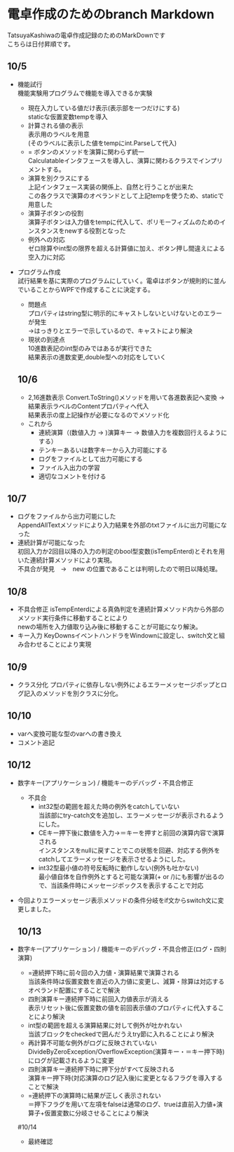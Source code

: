 電卓作成のためのbranch Markdown
===============================
TatsuyaKashiwaの電卓作成記録のためのMarkDownです  
こちらは日付昇順です。

## 10/5 
- 機能試行  
  機能実験用プログラムで機能を導入できるか実験  
  - 現在入力している値だけ表示(表示部を一つだけにする)  
  staticな仮置変数tempを導入
  - 計算される値の表示  
    表示用のラベルを用意  
    (そのラベルに表示した値をtempにint.Parseして代入)
  - = ボタンのメソッドを演算に関わらず統一  
    Calculatableインタフェースを導入し、演算に関わるクラスでインプリメントする。
  - 演算を別クラスにする  
    上記インタフェース実装の関係上、自然と行うことが出来た  
    この各クラスで演算のオペランドとして上記tempを使うため、staticで用意した
  - 演算子ボタンの役割  
    演算子ボタンは入力値をtempに代入して、ポリモーフィズムのためのインスタンスをnewする役割となった
  - 例外への対応  
    ゼロ除算やint型の限界を超える計算値に加え、ボタン押し間違えによる空入力に対応
- プログラム作成  
  試行結果を基に実際のプログラムにしていく。電卓はボタンが規則的に並んでいることからWPFで作成することに決定する。
  - 問題点  
    プロパティはstring型に明示的にキャストしないといけないとのエラーが発生  
    →はっきりとエラーで示しているので、キャストにより解決
  - 現状の到達点  
    10進数表記のint型のみではあるが実行できた  
    結果表示の進数変更,double型への対応をしていく

  ## 10/6
  - 2,16進数表示
    Convert.ToString()メソッドを用いて各進数表記へ変換 → 結果表示ラベルのContentプロパティへ代入  
    結果表示の度上記操作が必要になるのでメソッド化
  - これから
    - 連続演算（(数値入力 → )演算キー → 数値入力を複数回行えるようにする）
    - テンキーあるいは数字キーから入力可能にする
    - ログをファイルとして出力可能にする
    - ファイル入出力の学習
    - 適切なコメントを付ける
## 10/7
- ログをファイルから出力可能にした  
  AppendAllTextメソッドにより入力結果を外部のtxtファイルに出力可能になった
- 連続計算が可能になった  
  初回入力か2回目以降の入力の判定のbool型変数(isTempEnterd)とそれを用いた連続計算メソッドにより実現。  
  不具合が発見　→　new の位置であることは判明したので明日以降処理。

## 10/8
- 不具合修正
  isTempEnterdによる真偽判定を連続計算メソッド内から外部のメソッド実行条件に移動することにより  
  newの場所を入力値取り込み後に移動することが可能になり解決。
- キー入力
  KeyDownsイベントハンドラをWindownに設定し、switch文と組み合わせることにより実現

## 10/9
- クラス分化
  プロパティに依存しない例外によるエラーメッセージポップとログ記入のメソッドを別クラスに分化。

## 10/10
- varへ変換可能な型のvarへの書き換え
- コメント追記

## 10/12
- 数字キー(アプリケーション) / 機能キーのデバッグ・不具合修正
  - 不具合
    - int32型の範囲を超えた時の例外をcatchしていない  
      当該部にtry-catch文を追加し、エラーメッセージが表示されるようにした。
    - CEキー押下後に数値を入力→＝キーを押すと前回の演算内容で演算される  
      インスタンスをnullに戻すことでこの状態を回避、対応する例外をcatchしてエラーメッセージを表示させるようにした。
    - int32型最小値の符号反転時に動作しない(例外も吐かない)  
      最小値自体を自作例外とすると可能な演算(+ or /)にも影響が出るので、当該条件時にメッセージボックスを表示することで対応
- 今回よりエラーメッセージ表示メソッドの条件分岐をif文からswitch文に変更しました。

  ## 10/13
- 数字キー(アプリケーション) / 機能キーのデバッグ・不具合修正(ログ・四則演算)
  - =連続押下時に前々回の入力値・演算結果で演算される  
    当該条件時は仮置変数を直近の入力値に変更し、減算・除算は対応するオペランド配置にすることで解決
  - 四則演算キー連続押下時に前回入力値表示が消える  
    表示リセット後に仮置変数の値を前回表示値のプロパティに代入することにより解決
  - int型の範囲を超える演算結果に対して例外が吐かれない  
    当該ブロックをcheckedで囲んだうえtry節に入れることにより解決
  - 再計算不可能な例外がログに反映されていない  
    DivideByZeroException/OverflowException(演算キー・＝キー押下時)にログが記載されるように変更
  - 四則演算キー連続押下時に押下分がすべて反映される  
    演算キー押下時(対応演算のログ記入後)に変更となるフラグを導入することで解決
  - =連続押下の演算時に結果が正しく表示されない  
     ＝押下フラグを用いて左項をfalseは通常のログ、trueは直前入力値+演算子+仮置変数に分岐させることにより解決

  #10/14
  - 最終確認

